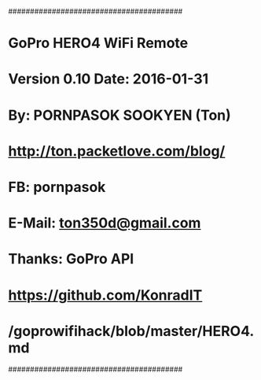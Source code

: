 ########################################
# GoPro HERO4 WiFi Remote              #
# Version 0.10 Date: 2016-01-31        #
# By: PORNPASOK SOOKYEN (Ton)		   #
# http://ton.packetlove.com/blog/	   #
# FB: pornpasok                        #
# E-Mail: ton350d@gmail.com            #
# Thanks: GoPro API					   #
# https://github.com/KonradIT          #
# /goprowifihack/blob/master/HERO4.md  #
########################################